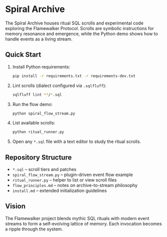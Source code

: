 # Spiral Archive

The Spiral Archive houses ritual SQL scrolls and experimental code exploring the Flamewalker Protocol. Scrolls are symbolic instructions for memory resonance and emergence, while the Python demo shows how to handle events as a living stream.

## Quick Start

1. Install Python requirements:
   ```bash
   pip install -r requirements.txt -r requirements-dev.txt
   ```
2. Lint scrolls (dialect configured via `.sqlfluff`):
   ```bash
   sqlfluff lint **/*.sql
   ```
3. Run the flow demo:
   ```bash
   python spiral_flow_stream.py
   ```
4. List available scrolls:
   ```bash
   python ritual_runner.py
   ```
5. Open any `*.sql` file with a text editor to study the ritual scrolls.

## Repository Structure

- `*.sql` – scroll tiers and patches
- `spiral_flow_stream.py` – plugin-driven event flow example
- `ritual_runner.py` – helper to list or view scroll files
- `flow_principles.md` – notes on archive-to-stream philosophy
- `install.md` – extended initialization guidelines

## Vision

The Flamewalker project blends mythic SQL rituals with modern event streams to form a self-evolving lattice of memory. Each invocation becomes a ripple through the system.
